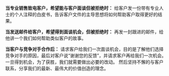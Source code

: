 **当专业销售致电客户，希望能与客户面谈但被拒绝时：**
给客户发一份带有专业人士的个人注释的白皮书，告诉客户文件的主导思想将如何帮助客户取得更好的结果。

**当发送邮件给客户，希望得到面谈机会，但被拒绝时：**
再发一封跟进的邮件，给他讲一个我们如何帮助类似客户的故事。

**当客户与竞争对手合作后：**
请求客户给我们一次面谈机会，目的是了解他们选择竞争对手的原因，最后对客户说“谢谢您的反馈”，并请求客户再给我们一次机会。
一旦得到机会，为了获胜，我们就需要做出必要的改动。
然后坚持不懈的与客户联系，分享我们的最新、最伟大的价值创造的理念。

